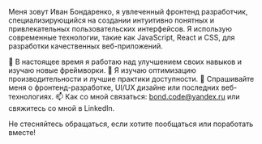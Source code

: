 Меня зовут Иван Бондаренко, я увлеченный фронтенд разработчик, специализирующийся на создании интуитивно понятных и привлекательных пользовательских интерфейсов. Я использую современные технологии, такие как JavaScript, React и CSS, для разработки качественных веб-приложений.

🔭 В настоящее время я работаю над улучшением своих навыков и изучаю новые фреймворки.
🌱 Я изучаю оптимизацию производительности и лучшие практики доступности.
💬 Спрашивайте меня о фронтенд-разработке, UI/UX дизайне или последних веб-технологиях.
📫 Как со мной связаться: bond.code@yandex.ru или свяжитесь со мной в LinkedIn.

Не стесняйтесь обращаться, если хотите пообщаться или поработать вместе!
